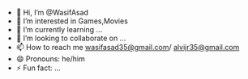 - 👋 Hi, I’m @WasifAsad
- 👀 I’m interested in Games,Movies
- 🌱 I’m currently learning ...
- 💞️ I’m looking to collaborate on ...
- 📫 How to reach me wasifasad35@gmail.com/ alvijr35@gmail.com
- 😄 Pronouns: he/him
- ⚡ Fun fact: ...

<!---
WasifAsad/WasifAsad is a ✨ special ✨ repository because its `README.md` (this file) appears on your GitHub profile.
You can click the Preview link to take a look at your changes.
--->
